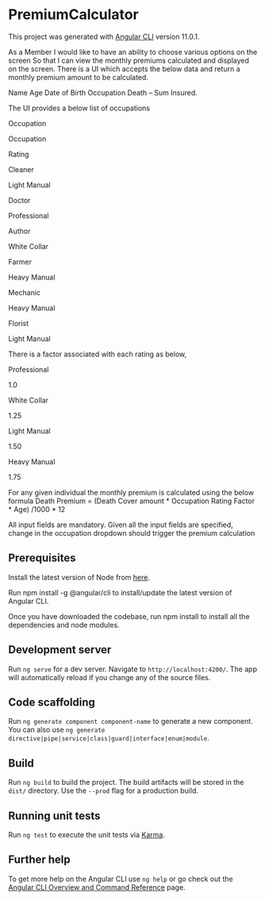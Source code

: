 # PremiumCalculator

This project was generated with [Angular CLI](https://github.com/angular/angular-cli) version 11.0.1.


As a Member I would like to have an ability to choose various options on the screen  So that I can view the monthly premiums calculated and displayed on the screen. There is a UI which accepts the below data and return a monthly premium amount to be calculated.

Name
Age
Date of Birth
Occupation
Death – Sum Insured.
 

The UI provides a below list of occupations

Occupation

Occupation

Rating

Cleaner

Light Manual

Doctor

Professional

Author

White Collar

Farmer

Heavy Manual

Mechanic

Heavy Manual

Florist

Light Manual

 
There is a factor associated with each rating as below,


Professional

1.0

White Collar

1.25

Light Manual

1.50

Heavy Manual

1.75

For any given individual the monthly premium is calculated using the below formula
Death Premium = (Death Cover amount * Occupation Rating Factor * Age) /1000 * 12

All input fields are mandatory.
Given all the input fields are specified, change in the occupation dropdown should trigger the premium calculation

## Prerequisites

Install the latest version of Node from [here](https://nodejs.org/).

Run npm install -g @angular/cli to install/update the latest version of Angular CLI.

Once you have downloaded the codebase, run npm install to install all the dependencies and node modules.

## Development server

Run `ng serve` for a dev server. Navigate to `http://localhost:4200/`. The app will automatically reload if you change any of the source files.

## Code scaffolding

Run `ng generate component component-name` to generate a new component. You can also use `ng generate directive|pipe|service|class|guard|interface|enum|module`.

## Build

Run `ng build` to build the project. The build artifacts will be stored in the `dist/` directory. Use the `--prod` flag for a production build.

## Running unit tests

Run `ng test` to execute the unit tests via [Karma](https://karma-runner.github.io).

## Further help

To get more help on the Angular CLI use `ng help` or go check out the [Angular CLI Overview and Command Reference](https://angular.io/cli) page.
